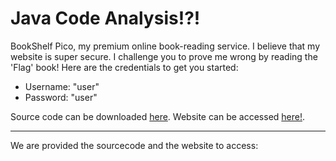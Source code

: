 # Java Code Analysis!?!

BookShelf Pico, my premium online book-reading service. I believe that my website is super secure. I challenge you to prove me wrong by reading the 'Flag' book! Here are the credentials to get you started:

- Username: "user"
- Password: "user"

Source code can be downloaded [here](https://artifacts.picoctf.net/c/480/bookshelf-pico.zip). Website can be accessed [here!](http://saturn.picoctf.net:49716/).

-----

We are provided the sourcecode and the website to access:

